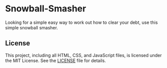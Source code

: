 # Snowball-Smasher
Looking for a simple easy way to work out how to clear your debt, use this simple snowball smasher.
## License
This project, including all HTML, CSS, and JavaScript files, is licensed under the MIT License. See the [LICENSE](LICENSE) file for details.
